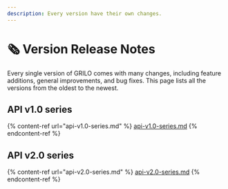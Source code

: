 ```yaml
---
description: Every version have their own changes.
---
```


# 🗞 Version Release Notes

Every single version of GRILO comes with many changes, including feature additions, general improvements, and bug fixes. This page lists all the versions from the oldest to the newest.

## API v1.0 series

{% content-ref url="api-v1.0-series.md" %}
[api-v1.0-series.md](api-v1.0-series.md)
{% endcontent-ref %}

## API v2.0 series

{% content-ref url="api-v2.0-series.md" %}
[api-v2.0-series.md](api-v2.0-series.md)
{% endcontent-ref %}
